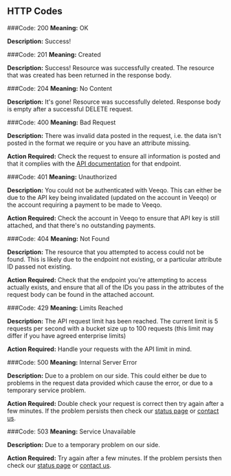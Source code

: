 ## HTTP Codes

###Code: 200
__Meaning:__ OK

__Description:__ Success!

###Code: 201
__Meaning:__ Created

__Description:__ Success! Resource was successfully created. The resource that was created has been returned in the response body.

###Code: 204
__Meaning:__ No Content

__Description:__ It's gone! Resource was successfully deleted. Response body is empty after a successful DELETE request.

###Code: 400
__Meaning:__ Bad Request

__Description:__ There was invalid data posted in the request, i.e. the data isn't posted in the format we require or you have an attribute missing.

__Action Required:__ Check the request to ensure all information is posted and that it complies with the [API documentation](https://developer.veeqo.com/docs) for that endpoint.

###Code: 401
__Meaning:__ Unauthorized

__Description:__ You could not be authenticated with Veeqo. This can either be due to the API key being invalidated (updated on the account in Veeqo) or the account requiring a payment to be made to Veeqo.

__Action Required:__ Check the account in Veeqo to ensure that API key is still attached, and that there's no outstanding payments.

###Code: 404
__Meaning:__ Not Found

__Description:__ The resource that you attempted to access could not be found. This is likely due to the endpoint not existing, or a particular attribute ID passed not existing.

__Action Required:__ Check that the endpoint you're attempting to access actually exists, and ensure that all of the IDs you pass in the attributes of the request body can be found in the attached account.

###Code: 429
__Meaning:__ Limits Reached

__Description:__ The API request limit has been reached. The current limit is 5 requests per second with a bucket size up to 100 requests (this limit may differ if you have agreed enterprise limits)

__Action Required:__ Handle your requests with the API limit in mind.

###Code: 500
__Meaning:__ Internal Server Error

__Description:__ Due to a problem on our side. This could either be due to problems in the request data provided which cause the error, or due to a temporary service problem.

__Action Required:__ Double check your request is correct then try again after a few minutes. If the problem persists then check our [status page](http://status.veeqo.com) or [contact us](mailto:helpme@veeqo.com).

###Code: 503
__Meaning:__ Service Unavailable

__Description:__ Due to a temporary problem on our side.

__Action Required:__ Try again after a few minutes. If the problem persists then check our [status page](http://status.veeqo.com) or [contact us](mailto:helpme@veeqo.com).
